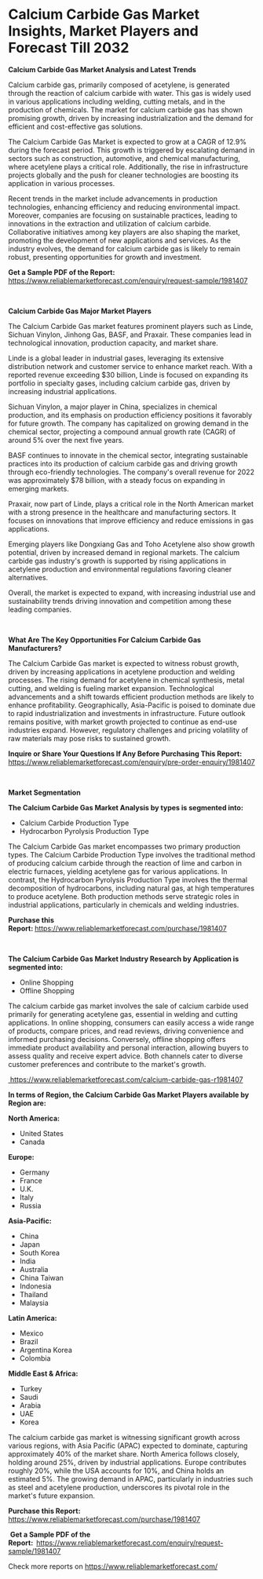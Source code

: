 <p><h1>Calcium Carbide Gas Market Insights, Market Players and Forecast Till 2032</h1></p><p><strong>Calcium Carbide Gas Market Analysis and Latest Trends</strong></p>
<p><p>Calcium carbide gas, primarily composed of acetylene, is generated through the reaction of calcium carbide with water. This gas is widely used in various applications including welding, cutting metals, and in the production of chemicals. The market for calcium carbide gas has shown promising growth, driven by increasing industrialization and the demand for efficient and cost-effective gas solutions.</p><p>The Calcium Carbide Gas Market is expected to grow at a CAGR of 12.9% during the forecast period. This growth is triggered by escalating demand in sectors such as construction, automotive, and chemical manufacturing, where acetylene plays a critical role. Additionally, the rise in infrastructure projects globally and the push for cleaner technologies are boosting its application in various processes.</p><p>Recent trends in the market include advancements in production technologies, enhancing efficiency and reducing environmental impact. Moreover, companies are focusing on sustainable practices, leading to innovations in the extraction and utilization of calcium carbide. Collaborative initiatives among key players are also shaping the market, promoting the development of new applications and services. As the industry evolves, the demand for calcium carbide gas is likely to remain robust, presenting opportunities for growth and investment.</p></p>
<p><strong>Get a Sample PDF of the Report:&nbsp;</strong> <a href="https://www.reliablemarketforecast.com/enquiry/request-sample/1981407?utm_campaign=3357&utm_medium=2&utm_source=Github&utm_content=ia&utm_term=01042025&utm_id=calcium-carbide-gas">https://www.reliablemarketforecast.com/enquiry/request-sample/1981407</a></p>
<p>&nbsp;</p>
<p><strong>Calcium Carbide Gas Major Market Players</strong></p>
<p><p>The Calcium Carbide Gas market features prominent players such as Linde, Sichuan Vinylon, Jinhong Gas, BASF, and Praxair. These companies lead in technological innovation, production capacity, and market share. </p><p>Linde is a global leader in industrial gases, leveraging its extensive distribution network and customer service to enhance market reach. With a reported revenue exceeding $30 billion, Linde is focused on expanding its portfolio in specialty gases, including calcium carbide gas, driven by increasing industrial applications.</p><p>Sichuan Vinylon, a major player in China, specializes in chemical production, and its emphasis on production efficiency positions it favorably for future growth. The company has capitalized on growing demand in the chemical sector, projecting a compound annual growth rate (CAGR) of around 5% over the next five years.</p><p>BASF continues to innovate in the chemical sector, integrating sustainable practices into its production of calcium carbide gas and driving growth through eco-friendly technologies. The company's overall revenue for 2022 was approximately $78 billion, with a steady focus on expanding in emerging markets.</p><p>Praxair, now part of Linde, plays a critical role in the North American market with a strong presence in the healthcare and manufacturing sectors. It focuses on innovations that improve efficiency and reduce emissions in gas applications.</p><p>Emerging players like Dongxiang Gas and Toho Acetylene also show growth potential, driven by increased demand in regional markets. The calcium carbide gas industry's growth is supported by rising applications in acetylene production and environmental regulations favoring cleaner alternatives.</p><p>Overall, the market is expected to expand, with increasing industrial use and sustainability trends driving innovation and competition among these leading companies.</p></p>
<p>&nbsp;</p>
<p><strong>What Are The Key Opportunities For Calcium Carbide Gas Manufacturers?</strong></p>
<p><p>The Calcium Carbide Gas market is expected to witness robust growth, driven by increasing applications in acetylene production and welding processes. The rising demand for acetylene in chemical synthesis, metal cutting, and welding is fueling market expansion. Technological advancements and a shift towards efficient production methods are likely to enhance profitability. Geographically, Asia-Pacific is poised to dominate due to rapid industrialization and investments in infrastructure. Future outlook remains positive, with market growth projected to continue as end-use industries expand. However, regulatory challenges and pricing volatility of raw materials may pose risks to sustained growth.</p></p>
<p><strong>Inquire or Share Your Questions If Any Before Purchasing This Report:</strong> <a href="https://www.reliablemarketforecast.com/enquiry/pre-order-enquiry/1981407?utm_campaign=3357&utm_medium=2&utm_source=Github&utm_content=ia&utm_term=01042025&utm_id=calcium-carbide-gas">https://www.reliablemarketforecast.com/enquiry/pre-order-enquiry/1981407</a></p>
<p>&nbsp;</p>
<p><strong>Market Segmentation</strong></p>
<p><strong>The Calcium Carbide Gas Market Analysis by types is segmented into:</strong></p>
<p><ul><li>Calcium Carbide Production Type</li><li>Hydrocarbon Pyrolysis Production Type</li></ul></p>
<p><p>The Calcium Carbide Gas market encompasses two primary production types. The Calcium Carbide Production Type involves the traditional method of producing calcium carbide through the reaction of lime and carbon in electric furnaces, yielding acetylene gas for various applications. In contrast, the Hydrocarbon Pyrolysis Production Type involves the thermal decomposition of hydrocarbons, including natural gas, at high temperatures to produce acetylene. Both production methods serve strategic roles in industrial applications, particularly in chemicals and welding industries.</p></p>
<p><strong>Purchase this Report:&nbsp;</strong><a href="https://www.reliablemarketforecast.com/purchase/1981407?utm_campaign=3357&utm_medium=2&utm_source=Github&utm_content=ia&utm_term=01042025&utm_id=calcium-carbide-gas">https://www.reliablemarketforecast.com/purchase/1981407</a></p>
<p>&nbsp;</p>
<p><strong>The Calcium Carbide Gas Market Industry Research by Application is segmented into:</strong></p>
<p><ul><li>Online Shopping</li><li>Offline Shopping</li></ul></p>
<p><p>The calcium carbide gas market involves the sale of calcium carbide used primarily for generating acetylene gas, essential in welding and cutting applications. In online shopping, consumers can easily access a wide range of products, compare prices, and read reviews, driving convenience and informed purchasing decisions. Conversely, offline shopping offers immediate product availability and personal interaction, allowing buyers to assess quality and receive expert advice. Both channels cater to diverse customer preferences and contribute to the market's growth.</p></p>
<p><a href="https://www.reliablemarketforecast.com/calcium-carbide-gas-r1981407?utm_campaign=3357&utm_medium=2&utm_source=Github&utm_content=ia&utm_term=01042025&utm_id=calcium-carbide-gas">&nbsp;https://www.reliablemarketforecast.com/calcium-carbide-gas-r1981407</a></p>
<p><strong>In terms of Region, the Calcium Carbide Gas Market Players available by Region are:</strong></p>
<p>
    <p> <strong> North America: </strong>
        <ul>
            <li>United States</li>
            <li>Canada</li>
        </ul>
        </p> 
    <p> <strong> Europe: </strong>
        <ul>
            <li>Germany</li>
            <li>France</li>
            <li>U.K.</li>
            <li>Italy</li>
            <li>Russia</li>
        </ul>
        </p> 
    <p> <strong> Asia-Pacific: </strong>
        <ul>
            <li>China</li>
            <li>Japan</li>
            <li>South Korea</li>
            <li>India</li>
            <li>Australia</li>
            <li>China Taiwan</li>
            <li>Indonesia</li>
            <li>Thailand</li>
            <li>Malaysia</li>
        </ul>
        </p> 
    <p> <strong> Latin America: </strong>
        <ul>
            <li>Mexico</li>
            <li>Brazil</li>
            <li>Argentina Korea</li>
            <li>Colombia</li>
        </ul>
        </p> 
    <p> <strong> Middle East & Africa: </strong>
        <ul>
            <li>Turkey</li>
            <li>Saudi</li>
            <li>Arabia</li>
            <li>UAE</li>
            <li>Korea</li>
        </ul>
    </p>
    </p>
<p><p>The calcium carbide gas market is witnessing significant growth across various regions, with Asia Pacific (APAC) expected to dominate, capturing approximately 40% of the market share. North America follows closely, holding around 25%, driven by industrial applications. Europe contributes roughly 20%, while the USA accounts for 10%, and China holds an estimated 5%. The growing demand in APAC, particularly in industries such as steel and acetylene production, underscores its pivotal role in the market's future expansion.</p></p>
<p><strong>Purchase this Report: </strong><a href="https://www.reliablemarketforecast.com/purchase/1981407?utm_campaign=3357&utm_medium=2&utm_source=Github&utm_content=ia&utm_term=01042025&utm_id=calcium-carbide-gas">https://www.reliablemarketforecast.com/purchase/1981407</a></p>
<p>&nbsp;<strong>Get a Sample PDF of the Report:&nbsp;&nbsp;</strong><a href="https://www.reliablemarketforecast.com/enquiry/request-sample/1981407?utm_campaign=3357&utm_medium=2&utm_source=Github&utm_content=ia&utm_term=01042025&utm_id=calcium-carbide-gas">https://www.reliablemarketforecast.com/enquiry/request-sample/1981407</a></p>
<p><strong></strong></p>
<p>Check more reports on <a href="https://www.reliablemarketforecast.com/?utm_campaign=3357&utm_medium=2&utm_source=Github&utm_content=ia&utm_term=01042025&utm_id=calcium-carbide-gas">https://www.reliablemarketforecast.com/</a></p>
